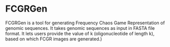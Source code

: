 # FCGRGen
FCGRGen is a tool for generating Frequency Chaos Game Representation of genomic sequences. It takes genomic sequences as input in FASTA file format. It lets users provide the value of k (oligonucleotide of length k), based on which FCGR images are generated.)
